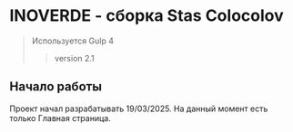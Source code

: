 # INOVERDE - сборка Stas Colocolov 


> Используется Gulp 4
>> version 2.1

## Начало работы

Проект начал разрабатывать 19/03/2025.
На данный момент есть только Главная страница.